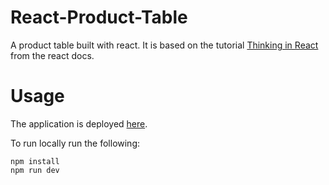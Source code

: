 # React-Product-Table

A product table built with react. It is based on the tutorial [Thinking in React](https://beta.reactjs.org/learn/thinking-in-react) from the react docs.

# Usage 

The application is deployed [here](https://eteimz.github.io/react-product-table/).

To run locally run the following:
```code
npm install
npm run dev
```